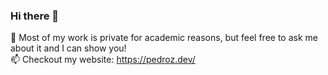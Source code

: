 ### Hi there 👋

💬 Most of my work is private for academic reasons, but feel free to ask me about it and I can show you!  
📫 Checkout my website: https://pedroz.dev/
<!--
**pedroz2/pedroz2** is a ✨ _special_ ✨ repository because its `README.md` (this file) appears on your GitHub profile.

Here are some ideas to get you started:

- 🔭 I’m currently working on ...
- 🌱 I’m currently learning ...
- 👯 I’m looking to collaborate on ...
- 🤔 I’m looking for help with ...
- 💬 Ask me about ...
- 📫 How to reach me: ...
- 😄 Pronouns: ...
- ⚡ Fun fact: ...
-->
